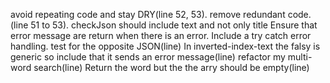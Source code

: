 avoid repeating code and stay DRY(line 52, 53).
remove redundant code.(line 51 to 53).
checkJson should include text and not only title
Ensure that error message are return when there is an error.
Include a try catch error handling.
test for the opposite JSON(line)
In inverted-index-text the falsy is generic so include that it sends an error message(line)
refactor my multi-word search(line)
Return the word  but the the arry should be empty(line)
